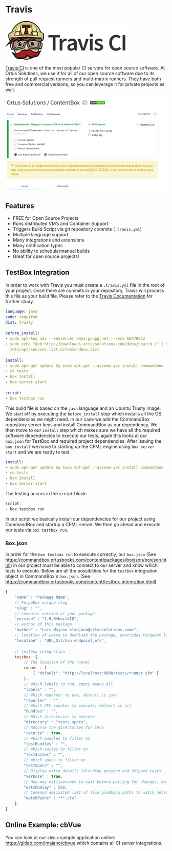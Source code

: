 # Travis

![](/assets/travis-ci.png)

[Travis CI](https://travis-ci.org/) is one of the most popular CI servers for open source software.  At Ortus Solutions, we use it for all of our open source software due to its strength of pull request runners and multi-matrix runners.  They have both free and commercial versions, so you can leverage it for private projects as well.

![](/assets/travis-projectview.png)

## Features

* FREE for Open Source Projects
* Runs distributed VM’s and Container Support
* Triggers Build Script via git repository commits (`.travis.yml`)
* Multiple language support
* Many integrations and extensions
* Many notification types
* No ability to schedule/manual builds
* Great for open source projects!

## TestBox Integration

In order to work with Travis you must create a `.travis.yml` file in the root of your project.  Once there are commits in your repository, Travis will process this file as your build file.  Please refer to the [Travis Documentation](https://docs.travis-ci.com/) for further study.


```yml
language: java
sudo: required
dist: trusty

before_install:
- sudo apt-key adv --keyserver keys.gnupg.net --recv 6DA70622
- sudo echo "deb http://downloads.ortussolutions.com/debs/noarch /" | sudo tee -a
  /etc/apt/sources.list.d/commandbox.list

install:
- sudo apt-get update && sudo apt-get --assume-yes install commandbox
- cd tests
- box install
- box server start

script:
- box testbox run
```

This build file is based on the `java` language and an Ubuntu Trusty image.  We start off by executing the `before_install` step which installs all the OS dependencies we might need.  In our case we add the CommandBox repository server keys and install CommandBox as our dependency.  We then move to our `install` step which makes sure we have all the required software dependencies to execute our tests, again this looks at our `box.json` for TestBox and required project dependencies.  After issuing the `box install` we move to starting up the CFML engine using `box server start` and we are ready to test.

```yml
install:
- sudo apt-get update && sudo apt-get --assume-yes install commandbox
- cd tests
- box install
- box server start
```

The testing occurs in the `script` block:

```js
script:
- box testbox run
```


In our script we basically install our dependencies for our project using CommandBox and startup a CFML server.  We then go ahead and execute our tests via `box testbox run`.

### Box.json

In order for the `box testbox run` to execute correctly, our `box.json` (See https://commandbox.ortusbooks.com/content/packages/boxjson/boxjson.html) in our project must be able to connect to our server and know which tests to execute.  Below are all the possiblities for the `testbox` integration object in CommandBox's `box.json`.  (See https://commandbox.ortusbooks.com/content/testbox-integration.html)


```js
{
    "name" : "Package Name",
    // ForgeBox unique slug
    "slug" : "",
    // semantic version of your package
    "version" : "1.0.0+buildID",
    // author of this package
    "author" : "Luis Majano <lmajano@ortussolutions.com>",
    // location of where to download the package, overrides ForgeBox location
    "location" : "URL,Git/svn endpoint,etc",
    
    // testbox integration
    testbox :{
        // The location of the runner
        runner : [
            { "default": "http://localhost:8080/tests/runner.cfm" }
        ],
        // Which labels to run, empty means all
        "labels" : "",
        // Which reporter to use, default is json
        "reporter" : "",
        // Which CFC bundles to execute, default is all
        "bundles" : "",
        // Which directories to execute
        "directory" : "tests.specs",
        // Recurse the directories for CFCs
        "recurse" : true,
        // Which bundles to filter on
        "testBundles" : "",
        // Which suites to filter on
        "testSuites" : "",
        // Which specs to filter on
        "testSpecs" : "",
        // Display extra details inlcuding passing and skipped tests.
        "verbose" : true,
        // How may milliseconds to wait before polling for changes, defaults to 500 ms
        "watchDelay" : 500,
        // Command delimited list of file globbing paths to watch relative to the working directory
        "watchPaths" : "**.cfc"
    }
}
```

## Online Example: cbVue

You can look at our `cbVue` sample application online: https://gitlab.com/lmajano/cbvue which contains all CI server integrations.





